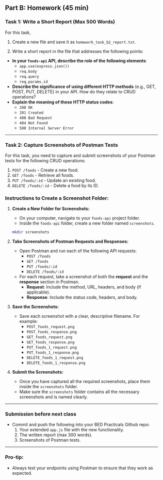 ## Part B: Homework (45 min)

### **Task 1: Write a Short Report (Max 500 Words)**

For this task,

1. Create a new file and save it as `homework_task_b2_report.txt`.

2. Write a short report in the file that addresses the following points:

- **In your `foods-api` API, describe the role of the following elements**:
  - `app.use(express.json())`
  - `req.body`
  - `req.query`
  - `req.params.id`
- **Describe the significance of using different HTTP methods** (e.g., GET, POST, PUT, DELETE) in your API. How do they relate to CRUD operations?
- **Explain the meaning of these HTTP status codes**:
  - `200 OK`
  - `201 Created`
  - `400 Bad Request`
  - `404 Not Found`
  - `500 Internal Server Error`

---

### **Task 2: Capture Screenshots of Postman Tests**

For this task, you need to capture and submit screenshots of your Postman tests for the following CRUD operations:

1. `POST /foods` - Create a new food.
2. `GET /foods` - Retrieve all foods.
3. `PUT /foods/:id` - Update an existing food.
4. `DELETE /foods/:id` - Delete a food by its ID.

### **Instructions to Create a Screenshot Folder:**

1. **Create a New Folder for Screenshots:**

   - On your computer, navigate to your `foods-api` project folder.
   - Inside the `foods-api` folder, create a new folder named `screenshots`.

   ```bash
   mkdir screenshots
   ```

2. **Take Screenshots of Postman Requests and Responses:**
   - Open Postman and run each of the following API requests:
     - `POST /foods`
     - `GET /foods`
     - `PUT /foods/:id`
     - `DELETE /foods/:id`
   - For each request, take a screenshot of both the **request** and the **response** section in Postman.
     - **Request**: Include the method, URL, headers, and body (if applicable).
     - **Response**: Include the status code, headers, and body.
3. **Save the Screenshots:**
   - Save each screenshot with a clear, descriptive filename. For example:
     - `POST_foods_request.png`
     - `POST_foods_response.png`
     - `GET_foods_request.png`
     - `GET_foods_response.png`
     - `PUT_foods_1_request.png`
     - `PUT_foods_1_response.png`
     - `DELETE_foods_1_request.png`
     - `DELETE_foods_1_response.png`
4. **Submit the Screenshots:**
   - Once you have captured all the required screenshots, place them inside the `screenshots` folder.
   - Make sure the `screenshots` folder contains all the necessary screenshots and is named clearly.

---

### **Submission before next class**

- Commit and push the following into your BED Practicals Github repo:
  1. Your extended `app.js` file with the new functionality.
  2. The written report (max 300 words).
  3. Screenshots of Postman tests.

---

### **Pro-tip:**

- Always test your endpoints using Postman to ensure that they work as expected.
